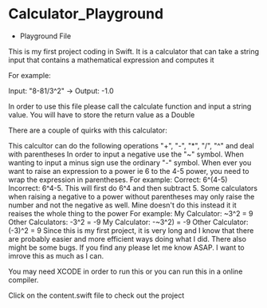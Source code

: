 # Calculator_Playground

* Playground File 

This is my first project coding in Swift. It is a calculator that can take a string input that contains a mathematical expression and computes it

For example:

Input: "8-81/3^2" -> Output: -1.0

In order to use this file please call the calculate function and input a string value. You will have to store the return value as a Double

There are a couple of quirks with this calculator:

This calcultor can do the following operations
"+", "-", "*", "/", "^" and deal with parentheses
In order to input a negative use the "~" symbol. When wanting to input a minus sign use the ordinary "-" symbol. 
When ever you want to raise an expression to a power ie 6 to the 4-5 power, you need to wrap the expression in parentheses.
For example:
Correct: 6^(4-5)
Incorrect: 6^4-5. This will first do 6^4 and then subtract 5.
Some calculators when raising a negative to a power without parentheses may only raise the number and not the negative as well. Mine doesn't do this instead it it reaises the whole thing to the power
For example:
My Calculator: ~3^2 = 9
Other Calculators: -3^2 = -9
My Calculator: -~3^2) = -9
Other Calculator: (-3)^2 = 9
Since this is my first project, it is very long and I know that there are probably easier and more efficient ways doing what I did. There also might be some bugs. If you find any please let me know ASAP. I want to imrove this as much as I can.

You may need XCODE in order to run this or you can run this in a online compiler.

Click on the content.swift file to check out the project 
